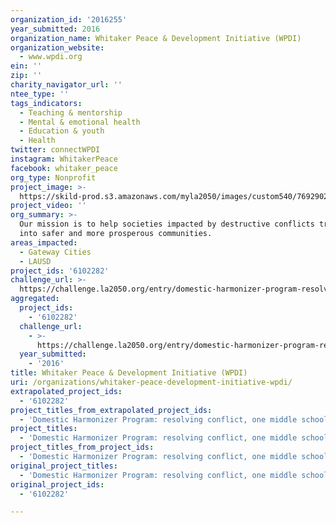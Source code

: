 ```yaml
---
organization_id: '2016255'
year_submitted: 2016
organization_name: Whitaker Peace & Development Initiative (WPDI)
organization_website:
  - www.wpdi.org
ein: ''
zip: ''
charity_navigator_url: ''
ntee_type: ''
tags_indicators:
  - Teaching & mentorship
  - Mental & emotional health
  - Education & youth
  - Health
twitter: connectWPDI
instagram: WhitakerPeace
facebook: whitaker_peace
org_type: Nonprofit
project_image: >-
  https://skild-prod.s3.amazonaws.com/myla2050/images/custom540/7692902065741-team91.png
project_video: ''
org_summary: >-
  Our mission is to help societies impacted by destructive conflicts transform
  into safer and more prosperous communities.
areas_impacted:
  - Gateway Cities
  - LAUSD
project_ids: '6102282'
challenge_url: >-
  https://challenge.la2050.org/entry/domestic-harmonizer-program-resolving-conflict-one-middle-school-at-a-time
aggregated:
  project_ids:
    - '6102282'
  challenge_url:
    - >-
      https://challenge.la2050.org/entry/domestic-harmonizer-program-resolving-conflict-one-middle-school-at-a-time
  year_submitted:
    - '2016'
title: Whitaker Peace & Development Initiative (WPDI)
uri: /organizations/whitaker-peace-development-initiative-wpdi/
extrapolated_project_ids:
  - '6102282'
project_titles_from_extrapolated_project_ids:
  - 'Domestic Harmonizer Program: resolving conflict, one middle school at a time'
project_titles:
  - 'Domestic Harmonizer Program: resolving conflict, one middle school at a time'
project_titles_from_project_ids:
  - 'Domestic Harmonizer Program: resolving conflict, one middle school at a time'
original_project_titles:
  - 'Domestic Harmonizer Program: resolving conflict, one middle school at a time'
original_project_ids:
  - '6102282'

---
```

